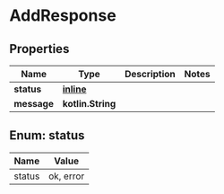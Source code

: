 
# AddResponse

## Properties
Name | Type | Description | Notes
------------ | ------------- | ------------- | -------------
**status** | [**inline**](#StatusEnum) |  | 
**message** | **kotlin.String** |  | 


<a name="StatusEnum"></a>
## Enum: status
Name | Value
---- | -----
status | ok, error



